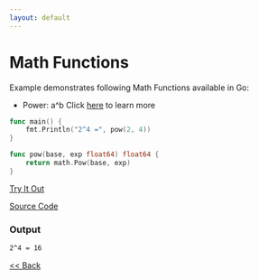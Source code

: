 ```yaml
---
layout: default
---
```


# Math Functions

Example demonstrates following Math Functions available in Go:
- Power: a^b
Click [here](https://golang.org/pkg/math/) to learn more

```go
func main() {
	fmt.Println("2^4 =", pow(2, 4))
}

func pow(base, exp float64) float64 {
	return math.Pow(base, exp)
}
```


<a href='https://play.golang.org/p/ZyhuQAlcnsX' target='_blank'>Try It Out</a>

[Source Code](https://github.com/sagar-jadhav/go-examples/blob/master/src/test/power.go)

### Output

```bash
2^4 = 16
```

[<< Back](./)
